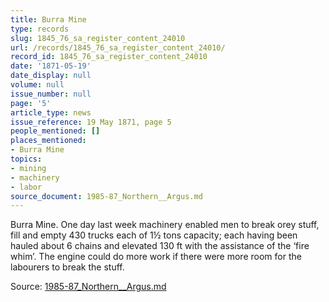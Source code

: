 ```yaml
---
title: Burra Mine
type: records
slug: 1845_76_sa_register_content_24010
url: /records/1845_76_sa_register_content_24010/
record_id: 1845_76_sa_register_content_24010
date: '1871-05-19'
date_display: null
volume: null
issue_number: null
page: '5'
article_type: news
issue_reference: 19 May 1871, page 5
people_mentioned: []
places_mentioned:
- Burra Mine
topics:
- mining
- machinery
- labor
source_document: 1985-87_Northern__Argus.md
---
```


Burra Mine.  One day last week machinery enabled men to break orey stuff, fill and empty 430 trucks each of 1½ tons capacity; each having been hauled about 6 chains and elevated 130 ft with the assistance of the ‘fire whim’.  The engine could do more work if there were more room for the labourers to break the stuff.

Source: [1985-87_Northern__Argus.md](/downloads/markdown/1985-87_Northern__Argus.md)
